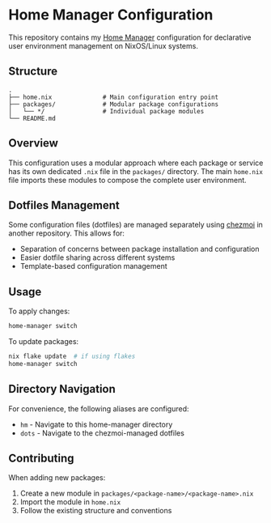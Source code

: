 # Home Manager Configuration

This repository contains my [Home Manager](https://github.com/nix-community/home-manager) configuration for declarative user environment management on NixOS/Linux systems.

## Structure

```
.
├── home.nix              # Main configuration entry point
├── packages/             # Modular package configurations
│   └── */                # Individual package modules
└── README.md
```

## Overview

This configuration uses a modular approach where each package or service has its own dedicated `.nix` file in the `packages/` directory. The main `home.nix` file imports these modules to compose the complete user environment.

## Dotfiles Management

Some configuration files (dotfiles) are managed separately using [chezmoi](https://www.chezmoi.io/) in another repository. This allows for:
- Separation of concerns between package installation and configuration
- Easier dotfile sharing across different systems
- Template-based configuration management

## Usage

To apply changes:
```bash
home-manager switch
```

To update packages:
```bash
nix flake update  # if using flakes
home-manager switch
```

## Directory Navigation

For convenience, the following aliases are configured:
- `hm` - Navigate to this home-manager directory
- `dots` - Navigate to the chezmoi-managed dotfiles

## Contributing

When adding new packages:
1. Create a new module in `packages/<package-name>/<package-name>.nix`
2. Import the module in `home.nix`
3. Follow the existing structure and conventions